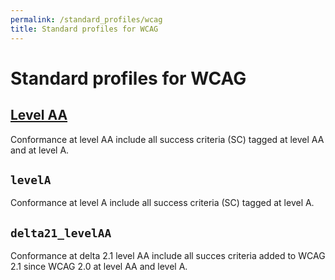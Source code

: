```yaml
---
permalink: /standard_profiles/wcag
title: Standard profiles for WCAG
---
```


# Standard profiles for WCAG

## [Level AA](#levelAA)

Conformance at level AA include all success criteria (SC) tagged at level AA and at level A.

## `levelA`

Conformance at level A include all success criteria (SC) tagged at level A.


## `delta21_levelAA`

Conformance at delta 2.1 level AA include all succes criteria added to WCAG 2.1 since WCAG 2.0 at level AA and level A.
